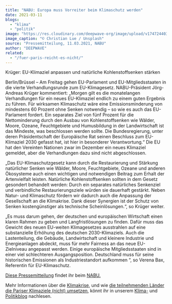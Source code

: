 ```yaml
---
title: "NABU: Europa muss Vorreiter beim Klimaschutz werden"
date: 2021-03-11
blogs: 
  - "klima"
  - "politik"
image: "https://res.cloudinary.com/deepwave-org/image/upload/v1747244030/deepwave.org/christian-lue-8Yw6tsB8tnc-unsplash-scaled.jpg"
image_caption: "© Christian Lue / Unsplash"
source: "Pressemitteilung, 11.03.2021, NABU"
author: "DEEPWAVE"
related: 
  - "/fuer-paris-reicht-es-nicht/"
---
```


Krüger: EU-Klimaziel anpassen und natürliche Kohlenstoffsenken stärken

Berlin/Brüssel – Am Freitag gehen EU-Parlament und EU-Mitgliedsstaaten in die vierte Verhandlungsrunde zum EU-Klimagesetz. NABU-Präsident Jörg-Andreas Krüger kommentiert: „Morgen gilt es die monatelangen Verhandlungen für ein neues EU-Klimaziel endlich zu einem guten Ergebnis zu führen. Für wirksamen Klimaschutz wäre eine Emissionsminderung von mindestens 60 Prozent ohne Senken notwendig – so wie es auch das EU-Parlament fordert. Ein separates Ziel von fünf Prozent für die Nettominderung durch den Ausbau von Kohlenstoffsenken wie Wälder, Moore, Ozeane, Feuchtgebiete und Humusbildung in der Landwirtschaft ist das Mindeste, was beschlossen werden sollte. Die Bundesregierung, unter deren Präsidentschaft der Europäische Rat seinen Beschluss zum EU-Klimaziel 2030 gefasst hat, ist hier in besonderer Verantwortung.“ Die EU hat den Vereinten Nationen zwar im Dezember ein neues Klimaziel gemeldet, aber die Verhandlungen dazu sind nicht abgeschlossen.

„Das EU-Klimaschutzgesetz kann durch die Restaurierung und Stärkung natürlicher Senken wie Wälder, Moore, Feuchtgebiete, Ozeane und anderen Ökosysteme auch einen wichtigen und notwendigen Beitrag zum Erhalt der Artenvielfalt leisten. Natürliche Kohlenstoffsenken sollten in dem Gesetz gesondert behandelt werden: Durch ein separates natürliches Senkenziel und verbindliche Restaurierungsziele würden sie dauerhaft gestärkt. Neben Natur- und Klimaschutz fördern wir dadurch auch die Anpassung der Gesellschaft an die Klimakrise. Dank dieser Synergien ist der Schutz von Senken kostengünstiger als technische Scheinlösungen.“, so Krüger weiter.

„Es muss darum gehen, der deutschen und europäischen Wirtschaft einen klaren Rahmen zu geben und Langfristlösungen zu finden. Dafür muss das Gewicht des neuen EU-weiten Klimagesetzes ausstrahlen auf eine substanzielle Erhöhung des deutschen 2030-Klimaziels. Auch die Lastenteilung, die Gebäude, Landwirtschaft und kleinere Industrie und Energieanlagen abdeckt, muss für mehr Fairness an das neue EU-Zielniveau angepasst werden. Einige europäische Mitgliedsstaaten sind in einer viel schlechteren Ausgangsposition. Deutschland muss für seine historischen Emissionen als Industriestandort aufkommen “, so Verena Bax, Referentin für EU-Klimaschutz.

[Diese Pressemitteilung](https://www.nabu.de/modules/presseservice/index.php?popup=true&db=presseservice&show=30892) findet ihr beim [NABU.](https://www.nabu.de/)

Mehr Informationen über die [Klimakrise](https://www.deepwave.org/die-ozeane/klimawandel/), und wie [die teilnehmenden Länder die Pariser Klimaziele (nicht) umsetzen](https://www.deepwave.org/fuer-paris-reicht-es-nicht/), könnt ihr in unserem [Klima-](https://www.deepwave.org/blogs/klima/) und [Politikblog](https://www.deepwave.org/blogs/politik/) nachlesen.
